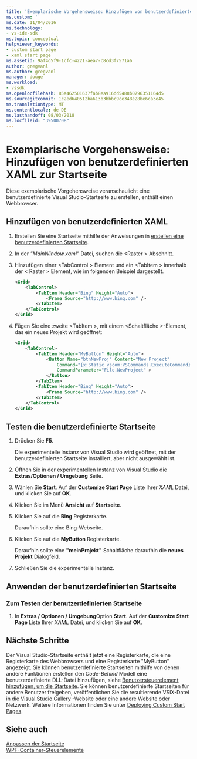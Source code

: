 ```yaml
---
title: 'Exemplarische Vorgehensweise: Hinzufügen von benutzerdefinierten XAML zur Startseite | Microsoft-Dokumentation'
ms.custom: ''
ms.date: 11/04/2016
ms.technology:
- vs-ide-sdk
ms.topic: conceptual
helpviewer_keywords:
- custom start page
- xaml start page
ms.assetid: 9af4d5f9-1cfc-4221-aea7-c8cd3f7571a6
author: gregvanl
ms.author: gregvanl
manager: douge
ms.workload:
- vssdk
ms.openlocfilehash: 85a462501637fab8ea916dd5488b0796351164d5
ms.sourcegitcommit: 1c2ed640512ba613b3bbbc9ce348e28be6ca3e45
ms.translationtype: MT
ms.contentlocale: de-DE
ms.lasthandoff: 08/03/2018
ms.locfileid: "39500708"
---
```

# <a name="walkthrough-add-custom-xaml-to-the-start-page"></a>Exemplarische Vorgehensweise: Hinzufügen von benutzerdefinierten XAML zur Startseite
Diese exemplarische Vorgehensweise veranschaulicht eine benutzerdefinierte Visual Studio-Startseite zu erstellen, enthält einen Webbrowser.  
  
## <a name="adding-custom-xaml"></a>Hinzufügen von benutzerdefinierten XAML  
  
1.  Erstellen Sie eine Startseite mithilfe der Anweisungen in [erstellen eine benutzerdefinierten Startseite](../extensibility/creating-a-custom-start-page.md).  
  
2.  In der *"MainWindow.xaml"* Datei, suchen die \<Raster > Abschnitt.  
  
3.  Hinzufügen einer \<TabControl > Element und ein \<TabItem > innerhalb der \< Raster > Element, wie im folgenden Beispiel dargestellt.  
  
    ```xml  
    <Grid>  
        <TabControl>  
            <TabItem Header="Bing" Height="Auto">  
                <Frame Source="http://www.bing.com" />  
            </TabItem>  
        </TabControl>  
    </Grid>  
    ```  
  
4.  Fügen Sie eine zweite \<TabItem >, mit einem \<Schaltfläche >-Element, das ein neues Projekt wird geöffnet:  
  
    ```xml  
    <Grid>  
        <TabControl>  
            <TabItem Header="MyButton" Height="Auto">  
                <Button Name="btnNewProj" Content="New Project"   
                    Command="{x:Static vscom:VSCommands.ExecuteCommand}"  
                    CommandParameter="File.NewProject" >  
                </Button>  
            </TabItem>  
            <TabItem Header="Bing" Height="Auto">  
                <Frame Source="http://www.bing.com" />  
            </TabItem>  
        </TabControl>  
    </Grid>  
    ```  
  
## <a name="testing-the-custom-start-page"></a>Testen die benutzerdefinierte Startseite  
  
1.  Drücken Sie **F5**.  
  
     Die experimentelle Instanz von Visual Studio wird geöffnet, mit der benutzerdefinierten Startseite installiert, aber nicht ausgewählt ist.  
  
2.  Öffnen Sie in der experimentellen Instanz von Visual Studio die **Extras/Optionen / Umgebung** Seite.  
  
3.  Wählen Sie **Start**. Auf der **Customize Start Page** Liste Ihrer *XAML* Datei, und klicken Sie auf **OK**.  
  
4.  Klicken Sie im Menü **Ansicht** auf **Startseite**.  
  
5.  Klicken Sie auf die **Bing** Registerkarte.  
  
     Daraufhin sollte eine Bing-Webseite.  
  
6.  Klicken Sie auf die **MyButton** Registerkarte.  
  
     Daraufhin sollte eine **"meinProjekt"** Schaltfläche daraufhin die **neues Projekt** Dialogfeld.  
  
7.  Schließen Sie die experimentelle Instanz.  
  
## <a name="apply-the-custom-start-page"></a>Anwenden der benutzerdefinierten Startseite  
  
### <a name="to-test-the-custom-start-page"></a>Zum Testen der benutzerdefinierten Startseite  
  
1.  In **Extras / Optionen / Umgebung**Option **Start**. Auf der **Customize Start Page** Liste Ihrer *XAML* Datei, und klicken Sie auf **OK**.  
  
## <a name="next-steps"></a>Nächste Schritte  
 Der Visual Studio-Startseite enthält jetzt eine Registerkarte, die eine Registerkarte des Webbrowsers und eine Registerkarte "MyButton" angezeigt. Sie können benutzerdefinierte Startseiten mithilfe von denen andere Funktionen erstellen den *Code-Behind* Modell eine benutzerdefinierte DLL-Datei hinzufügen, siehe [Benutzersteuerelement hinzufügen, um die Startseite](../extensibility/adding-user-control-to-the-start-page.md). Sie können benutzerdefinierte Startseiten für andere Benutzer freigeben, veröffentlichen Sie die resultierende VSIX-Datei in die [Visual Studio Gallery](http://go.microsoft.com/fwlink/?LinkID=123847) -Website oder eine andere Website oder Netzwerk. Weitere Informationen finden Sie unter [Deploying Custom Start Pages](../extensibility/deploying-custom-start-pages.md).  
  
## <a name="see-also"></a>Siehe auch  
 [Anpassen der Startseite](../ide/customizing-the-start-page-for-visual-studio.md)   
 [WPF-Container-Steuerelemente](http://msdn.microsoft.com/en-us/a0177167-d7db-4205-9607-8ae316952566)
